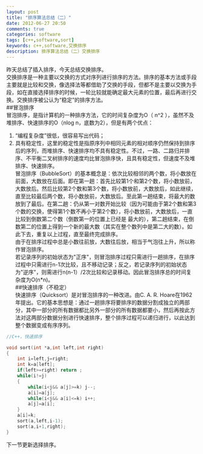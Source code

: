 ```yaml
---
layout: post
title: "排序算法总结（二）"
date: 2012-06-27 20:50
comments: true
categories: software
tags: [c++,software,sort]
keywords: c++,software,交换排序
description: 排序算法总结（二）交换排序
---
```


昨天总结了插入排序，今天总结交换排序。   
交换排序是一种主要以交换的方式对序列进行排序的方法。排序的基本方法或手段主要就是比较和交换，像选择法等都借助了交换的手段，但都不是主要以交换为手段，如在直接选择排序的时候，一轮比较就能确定最大元素的位置，最后再进行交换。交换排序被公认为“稳定”的排序方法。    
##冒泡排序  
冒泡排序，是指计算机的一种排序方法，它的时间复杂度为O（ n^2 ），虽然不及堆排序、快速排序的O（nlog n，底数为2），但是有两个优点：  
<!--more--> 
1. “编程复杂度”很低，很容易写出代码；   
2. 具有稳定性，这里的稳定性是指原序列中相同元素的相对顺序仍然保持到排序后的序列，而堆排序、快速排序均不具有稳定性。不过，一路、二路归并排序、不平衡二叉树排序的速度均比冒泡排序快，且具有稳定性，但速度不及堆排序、快速排序。   
冒泡排序（BubbleSort）的基本概念是：依次比较相邻的两个数，将小数放在前面，大数放在后面。即在第一趟：首先比较第1个和第2个数，将小数放前，大数放后。然后比较第2个数和第3个数，将小数放前，大数放后，如此继续，直至比较最后两个数，将小数放前，大数放后。至此第一趟结束，将最大的数放到了最后。在第二趟：仍从第一对数开始比较（因为可能由于第2个数和第3个数的交换，使得第1个数不再小于第2个数），将小数放前，大数放后，一直比较到倒数第二个数（倒数第一的位置上已经是
最大的），第二趟结束，在倒数第二的位置上得到一个新的最大数（其实在整个数列中是第二大的数）。如此下去，重复以上过程，直至最终完成排序。   
由于在排序过程中总是小数往前放，大数往后放，相当于气泡往上升，所以称作冒泡排序。   
若记录序列的初始状态为"正序"，则冒泡排序过程只需进行一趟排序，在排序过程中只需进行n-1次比较，且不移动记录；反之，若记录序列的初始状态为"逆序"，则需进行n(n-1）/2次比较和记录移动。因此冒泡排序总的时间复杂度为O(n*n)。    
##快速排序（不稳定）  
快速排序（Quicksort）是对冒泡排序的一种改进。由C. A. R. Hoare在1962年提出。它的基本思想是：通过一趟排序将要排序的数据分割成独立的两部分，其中一部分的所有数据都比另外一部分的所有数据都要小，然后再按此方法对这两部分数据分别进行快速排序，整个排序过程可以递归进行，以此达到整个数据变成有序序列。    
``` c++ C++，快速排续
//C++，快速排序

void sort(int *a,int left,int right)
{
	int i=left,j=right;
	int k=a[left];
	if(left>=right) return ;
	while(i!=j)
	{
		while(i<j&& a[j]>=k) j--;
		a[i]=a[j];
		while(i<j&& a[i]<=k) i++;
		a[j]=a[i];
	}
	a[i]=k;
	sort(a,left,i-1);
	sort(a,i+1,right);
} 
```

下一节更新选择排序。   